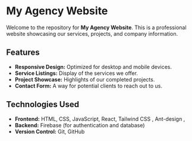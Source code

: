 # My Agency Website

Welcome to the repository for **My Agency Website**. This is a professional website showcasing our services, projects, and company information.

## Features

- **Responsive Design:** Optimized for desktop and mobile devices.
- **Service Listings:** Display of the services we offer.
- **Project Showcase:** Highlights of our completed projects.
- **Contact Form:** A way for potential clients to reach out to us.

## Technologies Used

- **Frontend:** HTML, CSS, JavaScript, React, Tailwind CSS , Ant-design ,
- **Backend:** Firebase (for authentication and database)
- **Version Control:** Git, GitHub

